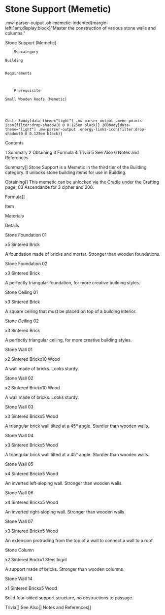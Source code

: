 # Stone Support (Memetic)

.mw-parser-output .oh-memetic-indented{margin-left:1em;display:block}"Master the construction of various stone walls and columns."

Stone Support (Memetic)


	
		
		
	
	



	
		Subcategory
	
	Building


	Requirements


	
		Prerequisite
	
	Small Wooden Roofs (Memetic)



	
	Cost: 3body[data-theme="light"] .mw-parser-output .meme-points-icon{filter:drop-shadow(0 0 0.125em black)} 200body[data-theme="light"] .mw-parser-output .energy-links-icon{filter:drop-shadow(0 0 0.125em black)}





Contents

1 Summary
2 Obtaining
3 Formula
4 Trivia
5 See Also
6 Notes and References



Summary[]
Stone Support is a Memetic in the third tier of the Building category. It unlocks stone building items for use in Building.

Obtaining[]
This memetic can be unlocked via the Cradle under the Crafting page, 03 Ascendance for 3 cipher and  200.

Formula[]


Item

Materials

Details


Stone Foundation 01

x5 Sintered Brick

A foundation made of bricks and mortar. Stronger than wooden foundations.


Stone Foundation 02

x3 Sintered Brick

A perfectly triangular foundation, for more creative building styles.


Stone Ceiling 01

x3 Sintered Brick

A square ceiling that must be placed on top of a building interior.


Stone Ceiling 02

x3 Sintered Brick

A perfectly triangular ceiling, for more creative building styles.


Stone Wall 01

x2 Sintered Brickx10 Wood

A wall made of bricks. Looks sturdy.


Stone Wall 02

x2 Sintered Brickx10 Wood

A wall made of bricks. Looks sturdy.


Stone Wall 03

x3 Sintered Brickx5 Wood

A triangular brick wall tilted at a 45° angle. Sturdier than wooden walls.


Stone Wall 04

x3 Sintered Brickx5 Wood

A triangular brick wall tilted at a 45° angle. Sturdier than wooden walls.


Stone Wall 05

x4 Sintered Brickx5 Wood

An inverted left-sloping wall. Stronger than wooden walls.


Stone Wall 06

x4 Sintered Brickx5 Wood

An inverted right-sloping wall. Stronger than wooden walls.


Stone Wall 07

x3 Sintered Brickx5 Wood

An extension protruding from the top of a wall to connect a wall to a roof.


Stone Column

x2 Sintered Brickx1 Steel Ingot

A support made of bricks. Stronger than wooden columns.


Stone Wall 14

x1 Sintered Brickx5 Wood

Solid four-sided support structure, no obstructions to passage.


Trivia[]
See Also[]
Notes and References[]
